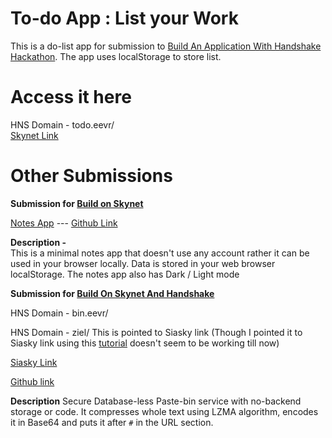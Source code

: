 # To-do App : List your Work
This is a do-list app for submission to [Build An Application With Handshake Hackathon](https://gitcoin.co/issue/namebasehq/api-documentation/10/100023462). The app uses localStorage to store list. 

# Access it here

HNS Domain - todo.eevr/  
[Skynet Link](https://siasky.net/LAAqKnuhiM3UU2-gh7vNUeEwRyKBGrCNaN1XbEJSe_Ev9A/)

# Other Submissions

**Submission for [Build on Skynet](https://gitcoin.co/issue/NebulousLabs/Skynet-Hive/6/100023461)**

[Notes App](https://siasky.net/DABQUmB_Qs1mS6ygTZ9j2xuIi_UntdZ9_EBMq8fhvxPHlQ/) --- [Github Link](https://github.com/saumyabratadutt/mini-notes-app)

**Description -**  
This is a minimal notes app that doesn't use any account rather it can be used in your browser locally. Data is stored in your web browser localStorage. The notes app also has Dark / Light mode

**Submission for [Build On Skynet And Handshake](https://gitcoin.co/issue/NebulousLabs/Skynet-Hive/5/100023460)**  

HNS Domain - bin.eevr/

HNS Domain - ziel/ This is pointed to Siasky link (Though I pointed it to Siasky link using this [tutorial](https://blog.sia.tech/skynet-handshake-d5d16e6b632f) doesn't seem to be working till now)

[Siasky Link](https://siasky.net/MADyNHGTO28eMzBRREkZ81bpAYYunPPGF1dFk7DVpAOEdw/)

[Github link](https://github.com/saumyabratadutt/bin.eevr/)

**Description**
Secure Database-less Paste-bin service with no-backend storage or code. It compresses whole text using LZMA algorithm, encodes it in Base64 and puts it after `#` in the URL section.

